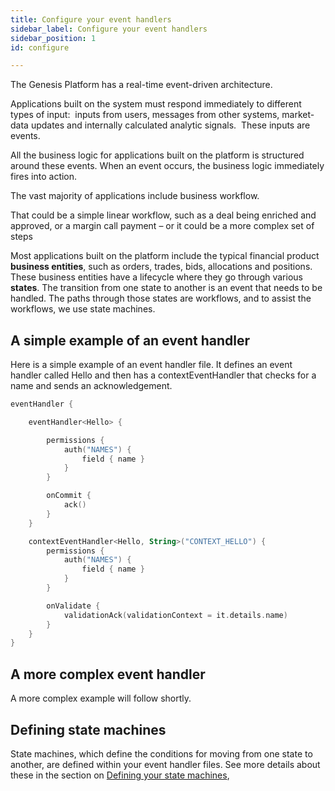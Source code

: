 ```yaml
---
title: Configure your event handlers
sidebar_label: Configure your event handlers
sidebar_position: 1
id: configure

---
```

The Genesis Platform has a real-time event-driven architecture.

Applications built on the system must respond immediately to different types of input:  inputs from users, messages from other systems, market-data updates and internally calculated analytic signals.  These inputs are events.

All the business logic for applications built on the platform is structured around these events. When an event occurs, the business logic immediately fires into action.

The vast majority of applications include business workflow.

That could be a simple linear workflow, such as a deal being enriched and approved, or a margin call payment – or it could be a more complex set of steps

Most applications built on the platform include the typical financial product **business entities**, such as orders, trades, bids, allocations and positions. These business entities have a lifecycle where they go through various **states**. The transition from one state to another is an event that needs to be handled. The paths through those states are workflows, and to assist the workflows, we use state machines.

## A simple example of an event handler

Here is a simple example of an event handler file. It defines an event handler called Hello and then has a contextEventHandler that checks for a name and sends an acknowledgement.
```kotlin
eventHandler {

    eventHandler<Hello> {

        permissions {
            auth("NAMES") {
                field { name }
            }
        }

        onCommit {
            ack()
        }
    }

    contextEventHandler<Hello, String>("CONTEXT_HELLO") {
        permissions {
            auth("NAMES") {
                field { name }
            }
        }

        onValidate {
            validationAck(validationContext = it.details.name)
        }
    }
}
```

## A more complex event handler

A more complex example will follow shortly.

## Defining state machines

State machines, which define the conditions for moving from one state to another, are defined within your event handler files. See more details  about these in the section on [Defining your state machines](/platform-reference/state-machines/define/),